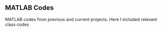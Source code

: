 ## MATLAB Codes
MATLAB codes from previous and current projects. Here I included relevant class codes
